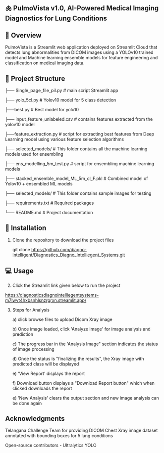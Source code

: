 ## 🫁 PulmoVista v1.0, AI-Powered Medical Imaging Diagnostics for Lung Conditions

## 🚀 Overview

PulmoVista is a Streamlit web application deployed on Streamlit Cloud that detects lung abnormalities from DICOM images using 
a YOLOv10 trained model and Machine learning ensemble models for feature engineering and classification on medical imaging data.

## 📁 Project Structure

├── Single_page_file_pil.py    # main script Streamlit app

├── yolo_5cl.py    # Yolov10 model for 5 class detection

├──best.py    # Best model for yolo10

├── input_feature_unlabeled.csv    # contains features extracted from the yolov10 model

├──feature_extraction.py    # script for extracting best features from Deep Learning model using various feature selection algorithms

├── selected_models/    # This folder contains all the machine learning models used for ensembling

├── ens_modelling_5m_test.py    # script for ensembling machine learning models

├── stacked_ensemble_model_ML_5m_cl_F.pkl    # Combined model of Yolov10 + ensembled ML models

├── selected_models/    # This folder contains sample images for testing

├── requirements.txt    # Required packages

└── README.md    # Project documentation


## 🔧 Installation

1. Clone the repository to download the project files
   
   git clone https://github.com/diagno-intelligent/Diagnostics_Diagno_Intelliegent_Systems.git

## 💻 Usage
2. Click the Streamlit link given below to run the project

https://diagnosticsdiagnointelliegentsystems-m7lwvt4hxbsnhlsnzrgrxn.streamlit.app/

3. Steps for Analysis
   
   a) click browse files to upload Dicom Xray image
   
   b) Once image loaded, click 'Analyze Image' for image analysis and prediction
   
   c) The progress bar in the 'Analysis Image" section indicates the status of image processing
   
   d) Once the status is "finalizing the results", the Xray image with predicted class will be displayed
   
   e) 'View Report' displays the report 
   
   f) Download button displays a "Download Report button" which when clicked downloads the report
   
   e) 'New Analysis' clears the output section and new image analysis can be done again
   

## Acknowledgments

Telangana Challenge Team for providing DICOM Chest Xray image dataset annotated with bounding boxes for 5 lung conditions
 
Open-source contributors - Ultralytics YOLO



